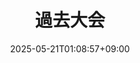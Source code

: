 ---
date: '2025-05-21T01:08:57+09:00'
draft: false
title: '過去大会'
divContent: true
addSeparator: true
hideMeta: true
---